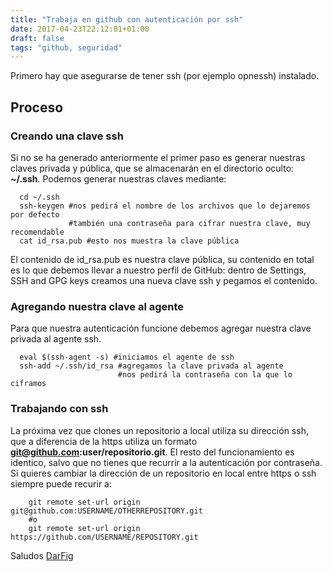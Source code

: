 ```yaml
---
title: "Trabaja en github con autenticación por ssh"
date: 2017-04-23T22:12:01+01:00
draft: false
tags: "github, seguridad"
---
```


Primero hay que asegurarse de tener ssh (por ejemplo opnessh) instalado.

## Proceso

### Creando una clave ssh

Si no se ha generado anteriormente el primer paso es generar nuestras claves privada y pública, que se almacenarán en el directorio oculto: **~/.ssh**. Podemos generar nuestras claves mediante:

<!--more-->

```shell
  cd ~/.ssh
  ssh-keygen #nos pedirá el nombre de los archivos que lo dejaremos por defecto
             #también una contraseña para cifrar nuestra clave, muy recomendable
  cat id_rsa.pub #esto nos muestra la clave pública

```

El contenido de id_rsa.pub es nuestra clave pública, su contenido en total es lo que debemos llevar a nuestro perfil de GitHub: dentro de Settings, SSH and GPG keys creamos una nueva clave ssh y pegamos el contenido.

### Agregando nuestra clave al agente

Para que nuestra autenticación funcione debemos agregar nuestra clave privada al agente ssh.

```shell
  eval $(ssh-agent -s) #iniciamos el agente de ssh
  ssh-add ~/.ssh/id_rsa #agregamos la clave privada al agente
                        #nos pedirá la contraseña con la que lo ciframos
```

### Trabajando con ssh

La próxima vez que clones un repositorio a local utiliza su dirección ssh, que a diferencia de la https utiliza un formato **git@github.com:user/repositorio.git**. El resto del funcionamiento es identico, salvo que no tienes que recurrir a la autenticación por contraseña. Si quieres cambiar la dirección de un repositorio en local entre https o ssh siempre puede recurir a:

```shell
    git remote set-url origin git@github.com:USERNAME/OTHERREPOSITORY.git
    #o
    git remote set-url origin https://github.com/USERNAME/REPOSITORY.git
```

Saludos
[DarFig](https://github.com/DarFig)